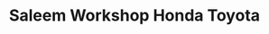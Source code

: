 ---
title: "Saleem Workshop Honda Toyota"
url: /karachi/saleem-workshop-honda-toyota/
shop: car repair
---